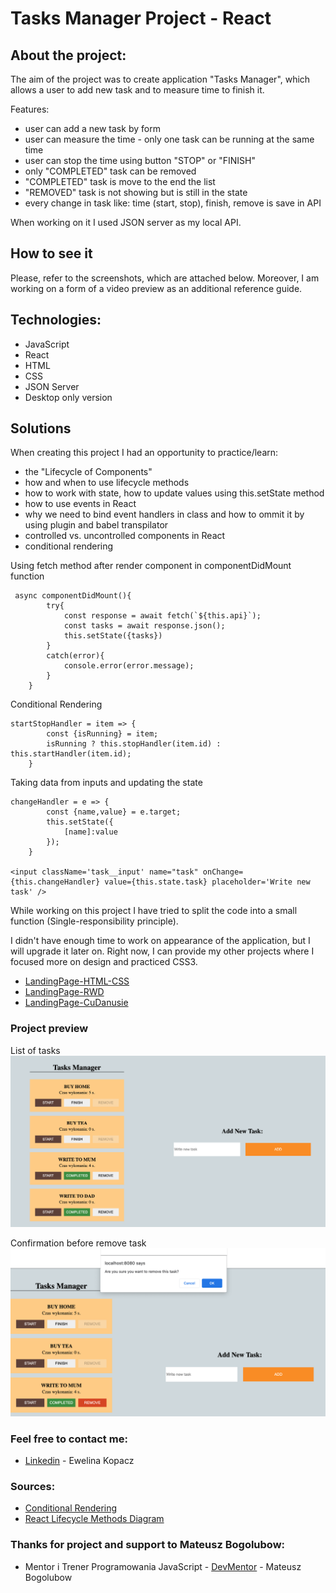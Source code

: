 # Tasks Manager Project - React

## About the project:
The aim of the project was to create application "Tasks Manager", which allows a user to add new task and to measure time to finish it.

Features:
* user can add a new task by form
* user can measure the time - only one task can be running at the same time
* user can stop the time using button "STOP" or "FINISH"
* only "COMPLETED" task can be removed
* "COMPLETED" task is move to the end the list
* "REMOVED" task is not showing but is still in the state
* every change in task like: time (start, stop), finish, remove is save in API

When working on it I used JSON server as my local API.


## How to see it
Please, refer to the screenshots, which are attached below. Moreover, I am working on a form of a video preview as an additional reference guide.

## Technologies:
* JavaScript
* React
* HTML
* CSS
* JSON Server
* Desktop only version

## Solutions
When creating this project I had an opportunity to practice/learn:
* the "Lifecycle of Components" 
* how and when to use lifecycle methods
* how to work with state, how to update values using this.setState method
* how to use events in React
* why we need to bind event handlers in class and how to ommit it by using plugin and babel transpilator
* controlled vs. uncontrolled components in React
* conditional rendering 

Using fetch method after render component in componentDidMount function
```
 async componentDidMount(){
        try{
            const response = await fetch(`${this.api}`);
            const tasks = await response.json();
            this.setState({tasks})
        }
        catch(error){
            console.error(error.message);
        }
    }
```
Conditional Rendering
```
startStopHandler = item => {
        const {isRunning} = item;
        isRunning ? this.stopHandler(item.id) : this.startHandler(item.id);
    }
```

Taking data from inputs and updating the state
```
changeHandler = e => {
        const {name,value} = e.target;
        this.setState({
            [name]:value
        });
    }

<input className='task__input' name="task" onChange={this.changeHandler} value={this.state.task} placeholder='Write new task' />
```

While working on this project I have tried to split the code into a small function (Single-responsibility principle).

I didn't have enough time to work on appearance of the application, but I will upgrade it later on. Right now, I can provide my other projects where I focused more on design and practiced CSS3.
* [LandingPage-HTML-CSS](https://github.com/EwelinaKopacz/LandingPage-HTML-CSS)
* [LandingPage-RWD](https://github.com/EwelinaKopacz/LandingPage-RWD)
* [LandingPage-CuDanusie](https://github.com/EwelinaKopacz/LandingPage-CuDanusie)


### Project preview
List of tasks
![Project-preview](./gallery/preview.png)

Confirmation before remove task
![Project-preview](./gallery/preview2.png)

### Feel free to contact me:
* [Linkedin](https://www.linkedin.com/in/ewelina-kopacz-929559100/) - Ewelina Kopacz

### Sources:
* [Conditional Rendering](https://pl.reactjs.org/docs/conditional-rendering.html)
* [React Lifecycle Methods Diagram](https://projects.wojtekmaj.pl/react-lifecycle-methods-diagram/)

### Thanks for project and support to Mateusz Bogolubow:
* Mentor i Trener Programowania JavaScript - [DevMentor](https://devmentor.pl/) - Mateusz Bogolubow